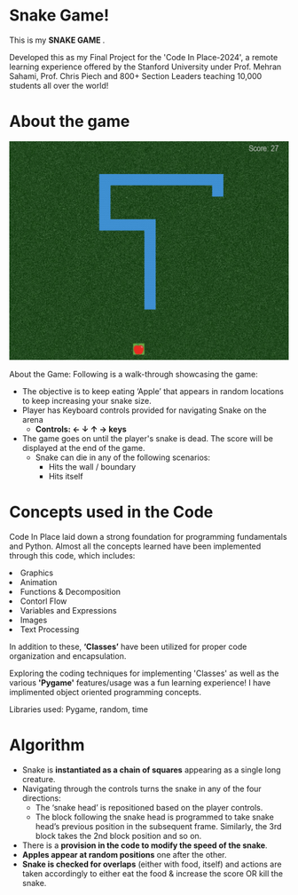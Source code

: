# Snake Game!
This is my <b> SNAKE GAME
</b>.

Developed this as my Final Project for the 'Code In Place-2024', a remote learning experience offered by the Stanford University under Prof. Mehran Sahami, Prof. Chris Piech and 800+ Section Leaders teaching 10,000 students all over the world!

# About the game

![Snake demo  (2)](https://github.com/Hetvi-Modi/CS106A_Final-Project/blob/main/Final%20Project(Snake%20Game)/Game%20Demo%20pic.png)

About the Game:
Following is a walk-through showcasing the game:
<ul>
<li>The objective is to keep eating ‘Apple’ that appears in random locations to keep increasing your snake size.</li>
<li>Player has Keyboard controls provided for navigating Snake on the arena
<ul>
<li><strong>Controls: ← ↓ ↑ →   keys</strong></li>
</ul>
</li>
<li>The game goes on until the player's snake is dead. The score will be displayed at the end of the game.
<ul>
<li>Snake can die in any of the following scenarios:
<ul>
<li>Hits the wall / boundary</li>
<li>Hits itself</li>
</ul>
</li>
</ul>
</li>
</ul>
  
       
# Concepts used in the Code
  Code In Place laid down a strong foundation for programming fundamentals and Python. Almost all the concepts learned have been implemented through this code, which includes:

<li>Graphics
<li>Animation
<li>Functions & Decomposition
<li>Contorl Flow
<li>Variables and Expressions
<li>Images
<li>Text Processing </li>


In addition to these, <b>‘Classes’</b> have been utilized for proper code organization and encapsulation.

Exploring the coding techniques for implementing 'Classes' as well as the various <b>'Pygame'</b> features/usage was a fun learning experience! I have implimented object oriented programming concepts.

Libraries used: Pygame, random, time

# Algorithm

<ul>
<li>Snake is <strong>instantiated as a chain of squares</strong> appearing as a single long creature.</li>
<li>Navigating through the controls turns the snake in any of the four directions:
<ul>
<li>The ‘snake head’ is repositioned based on the player controls.</li>
<li>The block following the snake head is programmed to take snake head’s previous position in the subsequent frame. Similarly, the 3rd block takes the 2nd block position and so on.</li>
</ul>
</li>
<li>There is a <strong>provision in the code to modify the speed of the snake</strong>.</li>
<li><strong>Apples appear at random positions</strong> one after the other.</li>
<li><strong>Snake is checked for overlaps</strong> (either with food, itself) and actions are taken accordingly to either eat the food &amp; increase the score OR kill the snake.</li>
</ul>

